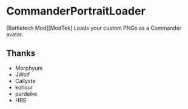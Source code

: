 # CommanderPortraitLoader

[Battletech Mod][ModTek] Loads your custom PNGs as a Commander avatar.

## Thanks
* Morphyum
* JWolf
* Callyste
* kohour 
* pardeike
* HBS